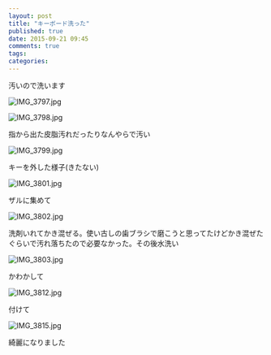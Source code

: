 ```yaml
---
layout: post
title: "キーボード洗った"
published: true
date: 2015-09-21 09:45
comments: true
tags: 
categories: 
---
```


汚いので洗います


![IMG_3797.jpg](/images/2015/09/21/IMG_3797.jpg)

![IMG_3798.jpg](/images/2015/09/21/IMG_3798.jpg)

指から出た皮脂汚れだったりなんやらで汚い

![IMG_3799.jpg](/images/2015/09/21/IMG_3799.jpg)

キーを外した様子(きたない)


![IMG_3801.jpg](/images/2015/09/21/IMG_3801.jpg)

ザルに集めて


![IMG_3802.jpg](/images/2015/09/21/IMG_3802.jpg)

洗剤いれてかき混ぜる。使い古しの歯ブラシで磨こうと思ってたけどかき混ぜたぐらいで汚れ落ちたので必要なかった。その後水洗い


![IMG_3803.jpg](/images/2015/09/21/IMG_3803.jpg)

かわかして


![IMG_3812.jpg](/images/2015/09/21/IMG_3812.jpg)

付けて


![IMG_3815.jpg](/images/2015/09/21/IMG_3815.jpg)

綺麗になりました

